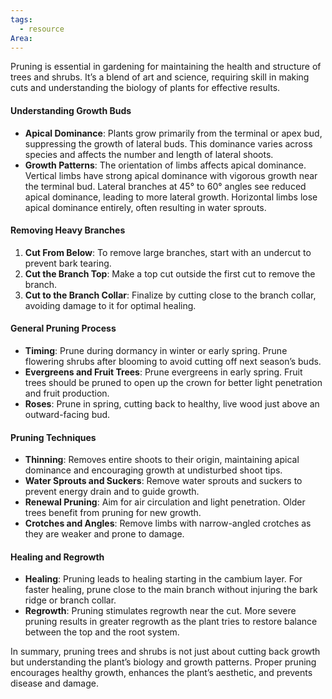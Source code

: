 ```yaml
---
tags:
  - resource
Area:
---
```

Pruning is essential in gardening for maintaining the health and structure of trees and shrubs. It’s a blend of art and science, requiring skill in making cuts and understanding the biology of plants for effective results.


#### Understanding Growth Buds

- **Apical Dominance**: Plants grow primarily from the terminal or apex bud, suppressing the growth of lateral buds. This dominance varies across species and affects the number and length of lateral shoots.
- **Growth Patterns**: The orientation of limbs affects apical dominance. Vertical limbs have strong apical dominance with vigorous growth near the terminal bud. Lateral branches at 45° to 60° angles see reduced apical dominance, leading to more lateral growth. Horizontal limbs lose apical dominance entirely, often resulting in water sprouts.

#### Removing Heavy Branches

1. **Cut From Below**: To remove large branches, start with an undercut to prevent bark tearing.
2. **Cut the Branch Top**: Make a top cut outside the first cut to remove the branch.
3. **Cut to the Branch Collar**: Finalize by cutting close to the branch collar, avoiding damage to it for optimal healing.

#### General Pruning Process

- **Timing**: Prune during dormancy in winter or early spring. Prune flowering shrubs after blooming to avoid cutting off next season’s buds.
- **Evergreens and Fruit Trees**: Prune evergreens in early spring. Fruit trees should be pruned to open up the crown for better light penetration and fruit production.
- **Roses**: Prune in spring, cutting back to healthy, live wood just above an outward-facing bud.

#### Pruning Techniques
- **Thinning**: Removes entire shoots to their origin, maintaining apical dominance and encouraging growth at undisturbed shoot tips.
- **Water Sprouts and Suckers**: Remove water sprouts and suckers to prevent energy drain and to guide growth.
- **Renewal Pruning**: Aim for air circulation and light penetration. Older trees benefit from pruning for new growth.
- **Crotches and Angles**: Remove limbs with narrow-angled crotches as they are weaker and prone to damage.

#### Healing and Regrowth

- **Healing**: Pruning leads to healing starting in the cambium layer. For faster healing, prune close to the main branch without injuring the bark ridge or branch collar.
- **Regrowth**: Pruning stimulates regrowth near the cut. More severe pruning results in greater regrowth as the plant tries to restore balance between the top and the root system.

In summary, pruning trees and shrubs is not just about cutting back growth but understanding the plant’s biology and growth patterns. Proper pruning encourages healthy growth, enhances the plant’s aesthetic, and prevents disease and damage.